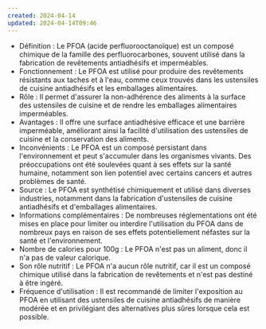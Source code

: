 ```yaml
---
created: 2024-04-14
updated: 2024-04-14T09:46
---
```

- Définition : Le PFOA (acide perfluorooctanoïque) est un composé chimique de la famille des perfluorocarbones, souvent utilisé dans la fabrication de revêtements antiadhésifs et imperméables.
- Fonctionnement : Le PFOA est utilisé pour produire des revêtements résistants aux taches et à l'eau, comme ceux trouvés dans les ustensiles de cuisine antiadhésifs et les emballages alimentaires.
- Rôle : Il permet d'assurer la non-adhérence des aliments à la surface des ustensiles de cuisine et de rendre les emballages alimentaires imperméables.
- Avantages : Il offre une surface antiadhésive efficace et une barrière imperméable, améliorant ainsi la facilité d'utilisation des ustensiles de cuisine et la conservation des aliments.
- Inconvénients : Le PFOA est un composé persistant dans l'environnement et peut s'accumuler dans les organismes vivants. Des préoccupations ont été soulevées quant à ses effets sur la santé humaine, notamment son lien potentiel avec certains cancers et autres problèmes de santé.
- Source : Le PFOA est synthétisé chimiquement et utilisé dans diverses industries, notamment dans la fabrication d'ustensiles de cuisine antiadhésifs et d'emballages alimentaires.
- Informations complémentaires : De nombreuses réglementations ont été mises en place pour limiter ou interdire l'utilisation du PFOA dans de nombreux pays en raison de ses effets potentiellement néfastes sur la santé et l'environnement.
- Nombre de calories pour 100g : Le PFOA n'est pas un aliment, donc il n'a pas de valeur calorique.
- Son rôle nutritif : Le PFOA n'a aucun rôle nutritif, car il est un composé chimique utilisé dans la fabrication de revêtements et n'est pas destiné à être ingéré.
- Fréquence d'utilisation : Il est recommandé de limiter l'exposition au PFOA en utilisant des ustensiles de cuisine antiadhésifs de manière modérée et en privilégiant des alternatives plus sûres lorsque cela est possible.